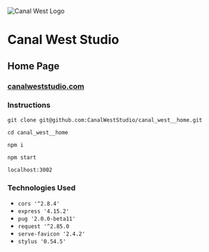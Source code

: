 ![Canal West Logo](https://s3.amazonaws.com/canalwest/images/png/canalwest-logo-medium_sized.png)

# Canal West Studio
## Home Page
### [canalweststudio.com](http://www.canalweststudio.com)

### Instructions

`git clone git@github.com:CanalWestStudio/canal_west__home.git`

`cd canal_west__home`

`npm i`

`npm start`

`localhost:3002`

### Technologies Used
- `cors '^2.8.4'`
- `express '4.15.2'`
- `pug '2.0.0-beta11'`
- `request '^2.85.0`
- `serve-favicon '2.4.2'`
- `stylus '0.54.5'`
